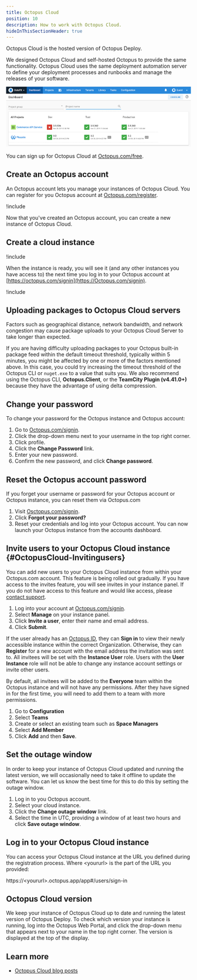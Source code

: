 ```yaml
---
title: Octopus Cloud
position: 10
description: How to work with Octopus Cloud.
hideInThisSectionHeader: true
---
```


Octopus Cloud is the hosted version of Octopus Deploy.

We designed Octopus Cloud and self-hosted Octopus to provide the same functionality. Octopus Cloud uses the same deployment automation server to define your deployment processes and runbooks and manage the releases of your software.

![Octopus Dashboard](/docs/shared-content/concepts/images/dashboard.png "width=500")

You can sign up for Octopus Cloud at [Octopus.com/free](https://Octopus.com/free).

## Create an Octopus account

An Octopus account lets you manage your instances of Octopus Cloud. You can register for you Octopus account at [Octopus.com/register](https://Octopus.com/register).

!include <octopus-account>

Now that you've created an Octopus account, you can create a new instance of Octopus Cloud.

## Create a cloud instance

!include <octopus-cloud-instance>

When the instance is ready, you will see it (and any other instances you have access to) the next time you log in to your Octopus account at [https://octopus.com/signin](https://Octopus.com/signin).

!include <octopus-cloud-regions>

## Uploading packages to Octopus Cloud servers

Factors such as geographical distance, network bandwidth, and network congestion may cause package uploads to your Octopus Cloud Server to take longer than expected.

If you are having difficulty uploading packages to your Octopus built-in package feed within the default timeout threshold, typically within 5 minutes, you might be affected by one or more of the factors mentioned above. In this case, you could try increasing the timeout threshold of the Octopus CLI or `nuget.exe` to a value that suits you. We also recommend using the Octopus CLI, **Octopus.Client**, or the **TeamCity Plugin (v4.41.0+)** because they have the advantage of using delta compression.

## Change your password

To change your password for the Octopus instance and Octopus account:

1. Go to [Octopus.com/signin](https://Octopus.com/signin).
1. Click the drop-down menu next to your username in the top right corner.
1. Click profile.
1. Click the **Change Password** link.
1. Enter your new password.
1. Confirm the new password, and click **Change password**.

## Reset the Octopus account password

If you forget your username or password for your Octopus account or Octopus instance, you can reset them via Octopus.com

1. Visit [Osctopus.com/signin](https://Octopus.com/signin).
1. Click **Forgot your password?**
1. Reset your credentials and log into your Octopus account. You can now launch your Octopus instance from the accounts dashboard.

## Invite users to your Octopus Cloud instance {#OctopusCloud-Invitingusers}

You can add new users to your Octopus Cloud instance from within your Octopus.com account. This feature is being rolled out gradually. If you have access to the invites feature, you will see invites in your instance panel. If you do not have access to this feature and would like access, please [contact support](https://Octopus.com/support).

1. Log into your account at [Octopus.com/signin](https://Octopus.com/signin).
1. Select **Manage** on your instance panel.
1. Click **Invite a user**, enter their name and email address.
1. Click **Submit**.

If the user already has an [Octopus ID](/docs/security/authentication/octopusid-authentication.md), they can **Sign in** to view their newly accessible instance within the correct Organization. Otherwise, they can **Register** for a new account with the email address the invitation was sent to.  All invitees will be set with the **Instance User** role. Users with the **User Instance** role will not be able to change any instance account settings or invite other users.

By default, all invitees will be added to the **Everyone** team within the Octopus instance and will not have any permissions. After they have signed in for the first time, you will need to add them to a team with more permissions.

1. Go to **Configuration**
1. Select **Teams**
1. Create or select an existing team such as **Space Managers**
1. Select **Add Member**
1. Click **Add** and then **Save**.

## Set the outage window

In order to keep your instance of Octopus Cloud updated and running the latest version, we will occasionally need to take it offline to update the software. You can let us know the best time for this to do this by setting the outage window.

1. Log in to you Octopus account.
1. Select your cloud instance.
1. Click the **Change outage window** link.
1. Select the time in UTC, providing a window of at least two hours and click **Save outage window**.

## Log in to your Octopus Cloud instance

You can access your Octopus Cloud instance at the URL you defined during the registration process. Where \<yoururl\> is the part of the URL you provided:

https://\<yoururl\>.octopus.app/app#/users/sign-in

## Octopus Cloud version

We keep your instance of Octopus Cloud up to date and running the latest version of Octopus Deploy. To check which version your instance is running, log into the Octopus Web Portal, and click the drop-down menu that appears next to your name in the top right corner. The version is displayed at the top of the display.

## Learn more

- [Octopus Cloud blog posts](https://Octopus.com/blog/tag/octopus%20Cloud)
